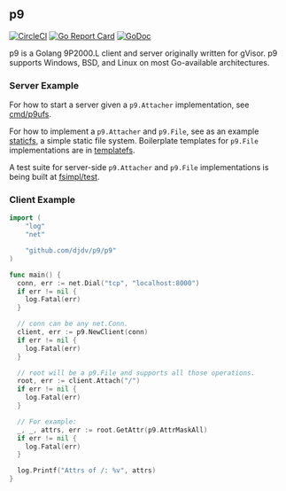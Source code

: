 ## p9

[![CircleCI](https://circleci.com/gh/hugelgupf/p9.svg?style=svg)](https://circleci.com/gh/hugelgupf/p9)
[![Go Report Card](https://goreportcard.com/badge/github.com/hugelgupf/p9)](https://goreportcard.com/report/github.com/hugelgupf/p9)
[![GoDoc](https://godoc.org/github.com/hugelgupf/p9?status.svg)](https://godoc.org/github.com/hugelgupf/p9)

p9 is a Golang 9P2000.L client and server originally written for gVisor. p9
supports Windows, BSD, and Linux on most Go-available architectures.

### Server Example

For how to start a server given a `p9.Attacher` implementation, see
[cmd/p9ufs](cmd/p9ufs/p9ufs.go).

For how to implement a `p9.Attacher` and `p9.File`, see as an example
[staticfs](fsimpl/staticfs/staticfs.go), a simple static file system.
Boilerplate templates for `p9.File` implementations are in
[templatefs](fsimpl/templatefs/).

A test suite for server-side `p9.Attacher` and `p9.File` implementations is
being built at [fsimpl/test](fsimpl/test/filetest.go).

### Client Example

```go
import (
    "log"
    "net"

    "github.com/djdv/p9/p9"
)

func main() {
  conn, err := net.Dial("tcp", "localhost:8000")
  if err != nil {
    log.Fatal(err)
  }

  // conn can be any net.Conn.
  client, err := p9.NewClient(conn)
  if err != nil {
    log.Fatal(err)
  }

  // root will be a p9.File and supports all those operations.
  root, err := client.Attach("/")
  if err != nil {
    log.Fatal(err)
  }

  // For example:
  _, _, attrs, err := root.GetAttr(p9.AttrMaskAll)
  if err != nil {
    log.Fatal(err)
  }

  log.Printf("Attrs of /: %v", attrs)
}
```
